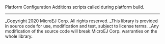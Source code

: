 Platform Configuration Additions scripts called during platform build.

---
_Copyright 2020 MicroEJ Corp. All rights reserved.
_This library is provided in source code for use, modification and test, subject to license terms.
_Any modification of the source code will break MicroEJ Corp. warranties on the whole library.
